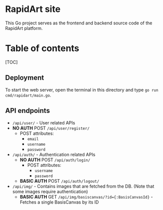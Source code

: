 # RapidArt site
This Go project serves as the frontend and backend source code of the RapidArt platform.

# Table of contents

[TOC]

## Deployment
To start the web server, open the terminal in this directory and type `go run cmd/rapidart/main.go`. 


## API endpoints
* `/api/user/` - User related APIs
 * **NO AUTH** POST `/api/user/register/`
    * POST attributes:
      * `email`
      * `username`
      * `password`
* `/api/auth/` - Authentication related APIs
  * **NO AUTH** POST `/api/auth/login/`
    * POST attributes:
      * `username`
      * `password`
  * **BASIC AUTH** POST `/api/auth/logout/`
* `/api/img/` - Contains images that are fetched from the DB. (Note that some images require authentication)
  * **BASIC AUTH** GET `/api/img/basiscanvas/?id={:BasisCanvasId}` - Fetches a single BasisCanvas by its ID